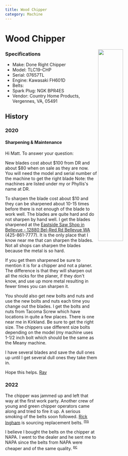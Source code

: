 ```yaml
---
title: Wood Chipper
category: Machine
---
```


# Wood Chipper
<img src="" style="width: 40%;" align="right">


### Specifications
- Make: Done Right Chipper
- Model: TLC19-CHP
- Serial: 07657TL
- Engine: Kawasaki FH601D
- Belts: 
- Spark Plug: NGK BPR4ES
- Vendor: Country Home Products,  Vergennes, VA, 05491


## History

### 2020

#### Sharpening & Maintenance

Hi Matt. To answer your question:

New blades cost about $100 from DR and about $80 when on sale as they are now. You will need the model and serial number of the machine to get the right blade Note: the machines are listed under my or Phyllis's name at DR.

To sharpen the blade cost about $10 and they can be sharpened about 10-15 times before there is not enough of the blade to work well. The blades are quite hard and do not sharpen by hand well. I get the blades sharpened at the [Eastside Saw Shop in Bellevue - 12880 Bel-Red Rd Bellevue WA](https://www.google.com/maps/place/12880+Bel-Red+Rd,+Bellevue,+WA+98005/@47.6218516,-122.1706439,17z/data=!3m1!4b1!4m5!3m4!1s0x54906cf874beb23d:0xe849ad2889ed36e8!8m2!3d47.6218516!4d-122.1684552) (425-861-7777). It is the only place that I know near me that can sharpen the blades. Not all shops can sharpen the blades because the metal is so hard.

If you get them sharpened be sure to mention it is for a chipper and not a planer. The difference is that they will sharpen out all the nicks for the planer, if they don't know, and use up more metal resulting in fewer times you can sharpen it.

You should also get new bolts and nuts and use the new bolts and nuts each time you change out the blades. I get the bolts and nuts from Tacoma Screw which have locations in quite a few places. There is one near me in Kirkland. Be sure to get the right size. The chippers use different size bolts depending on the model (my machine uses 1-1/2 inch bolt which should be the same as the Meany machine.

I have several blades and save the dull ones up until I get several dull ones they take them in.

Hope this helps.
[Ray](/Person/Ray-Nelson)

### 2022

The chipper was jammed up and left that way at the first work party. Another crew of young and green chipper operators came along and tried to fire it up. A serious smoking of the belts soon followed. [Rick Ingham](/Person/Rick-Ingham) is sourcing replacement belts. <sup>[ms][]</sup>

I believe I bought the belts on the chipper at NAPA.  I went to the dealer and he sent me to NAPA since the belts from NAPA were cheaper and of the same quality. <sup>[pc][]</sup>


[ms]: /Person/Matt-Simerson
[pc]: /Person/Phil-Christy

